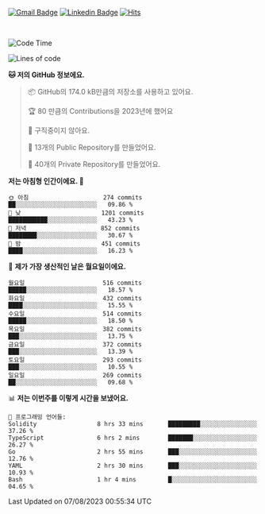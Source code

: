 [![Gmail Badge](https://img.shields.io/badge/-725psh@gmail.com-c14438?style=flat&logo=Gmail&logoColor=white&link=mailto:725psh@gmail.com)](mailto:725psh@gmail.com) 
[![Linkedin Badge](https://img.shields.io/badge/-soohanpark-0072b1?style=flat&logo=Linkedin&logoColor=white&link=https://www.linkedin.com/in/soohanpark/)](https://www.linkedin.com/in/soohanpark/) 
[![Hits](https://hits.seeyoufarm.com/api/count/incr/badge.svg?url=https%3A%2F%2Fgithub.com%2FSoohan-Park&count_bg=%23000000&title_bg=%23828282&icon=gradle.svg&icon_color=%23FFFFFF&title=Visited&edge_flat=false)](https://hits.seeyoufarm.com)  

<br />

<!--START_SECTION:waka-->
![Code Time](http://img.shields.io/badge/Code%20Time-1%2C185%20hrs%2052%20mins-blue)

![Lines of code](https://img.shields.io/badge/%EC%A0%80%EB%8A%94%20%EC%97%AC%ED%83%9C%EA%B9%8C%EC%A7%80%20-6.2%20million%20%EC%A4%84%EC%9D%98%20%EC%BD%94%EB%93%9C%EB%A5%BC%20%EC%9E%91%EC%84%B1%ED%96%88%EC%96%B4%EC%9A%94.-blue)

**🐱 저의 GitHub 정보에요.** 

> 📦 GitHub의 174.0 kB만큼의 저장소를 사용하고 있어요. 
 > 
> 🏆 80 만큼의 Contributions을 2023년에 했어요
 > 
> 🚫 구직중이지 않아요.
 > 
> 📜 13개의 Public Repository를 만들었어요. 
 > 
> 🔑 40개의 Private Repository를 만들었어요. 
 > 
**저는 아침형 인간이에요. 🐤** 

```text
🌞 아침                     274 commits         ██░░░░░░░░░░░░░░░░░░░░░░░   09.86 % 
🌆 낮　                     1201 commits        ███████████░░░░░░░░░░░░░░   43.23 % 
🌃 저녁                     852 commits         ████████░░░░░░░░░░░░░░░░░   30.67 % 
🌙 밤　                     451 commits         ████░░░░░░░░░░░░░░░░░░░░░   16.23 % 
```
📅 **제가 가장 생산적인 날은 월요일이에요.** 

```text
월요일                      516 commits         █████░░░░░░░░░░░░░░░░░░░░   18.57 % 
화요일                      432 commits         ████░░░░░░░░░░░░░░░░░░░░░   15.55 % 
수요일                      514 commits         █████░░░░░░░░░░░░░░░░░░░░   18.50 % 
목요일                      382 commits         ███░░░░░░░░░░░░░░░░░░░░░░   13.75 % 
금요일                      372 commits         ███░░░░░░░░░░░░░░░░░░░░░░   13.39 % 
토요일                      293 commits         ███░░░░░░░░░░░░░░░░░░░░░░   10.55 % 
일요일                      269 commits         ██░░░░░░░░░░░░░░░░░░░░░░░   09.68 % 
```


📊 **저는 이번주를 이렇게 시간을 보냈어요.** 

```text
💬 프로그래밍 언어들: 
Solidity                 8 hrs 33 mins       █████████░░░░░░░░░░░░░░░░   37.26 % 
TypeScript               6 hrs 2 mins        ███████░░░░░░░░░░░░░░░░░░   26.27 % 
Go                       2 hrs 55 mins       ███░░░░░░░░░░░░░░░░░░░░░░   12.76 % 
YAML                     2 hrs 30 mins       ███░░░░░░░░░░░░░░░░░░░░░░   10.93 % 
Bash                     1 hr 4 mins         █░░░░░░░░░░░░░░░░░░░░░░░░   04.65 % 
```


 Last Updated on 07/08/2023 00:55:34 UTC
<!--END_SECTION:waka-->
